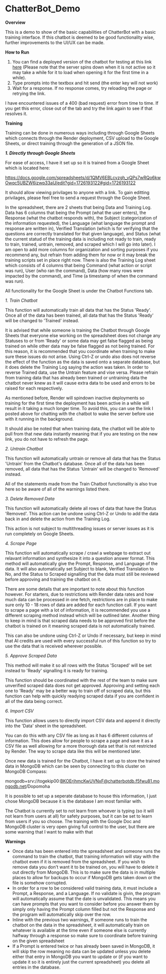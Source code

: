 # ChatterBot_Demo
**Overview**

This is a demo to show of the basic capabilities of ChatterBot with a basic training interface.
If this chatbot is deemed to be good functionality wise, further improvements to the UI/UX can be made.


**How to Run**

1. You can find a deployed version of the chatbot for testing at this link [here](https://chatterbot-demo.onrender.com/) (Please note that the server spins down when it is not active
so it may take a while for it to load when opening it for the first time in a while).
2. Type prompts into the textbox and hit send (the enter key will not work)
3. Wait for a response. If no response comes, try reloading the page or retrying the link.

I have encountered issues of a 400 (bad request) error from time to time. If you get this error, close out of the tab and try the link again to see if that resolves it.

**Training**

Training can be done in numerous ways including through Google Sheets which connects through the Render deployment, CSV upload to the Google Sheets, or direct training through the generation of a JSON file.

***1. Directly through Google Sheets***

For ease of access, I have it set up so it is trained from a Google Sheet which is located here:

https://docs.google.com/spreadsheets/d/1QMV6EBLcvzgh_vQPs7wRQo6kwOwqc5UBZW6izwp33aU/edit?gid=1726193122#gid=1726193122

It should allow viewing privilages to anyone with a link. To gain editting privilages, please feel free to send a request through the Google Sheet.

In the spreadsheet, there are 2 sheets that being Data and Training Log. Data has 6 columns that being the Prompt (what the user enters), the Response (what the chatbot responds with), the Subject (categorization of the information requested), the Language (what language the prompt and response are written in), Verified Translation (which is for verifying that the questions are correctly translated for that given language), and Status (what the current statud of the training data is including not ready to train, ready to train, trained, untrain, removed, and scraped which I will go into later). I am open to add more columns for organization and sorting purposes if you recommend any, but refrain from adding them for now or it may break the training scripts set in place right now. There is also the Training Log sheet which consists of 4 columns that being Command (what action or script was run), User (who ran the command), Data (how many rows were impacted by the command), and Time (a timestamp of when the command was run).

All functionality for the Google Sheet is under the Chatbot Functions tab.

*1. Train Chatbot*

This function will automatically train all data that has the Status 'Ready'. Once all of the data has been trained, all data that has the Status 'Ready' will be changed to 'Trained' instead. 

It is advised that while someone is training the Chatbot through Google Sheets that everyone else working on the spreadsheet does not change any Statuses to or from 'Ready' or some data may get false flagged as being trained on while other data may be false flagged as not being trained. For this reason, it is recommended that you coordinate when training to make sure these issues do not arise. Using Ctrl-Z or undo also does not reverse the effect of the function as the data is saved onto a separate database, but it does delete the Training Log saying the action was taken. In order to reverse Trained data, use the Untrain feature and vise versa. Please refrain from training data that has already been trained or untraining data the chatbot never knew as it will cause extra data to be used and errors to be raised for each respectively.

As mentioned before, Render will spindown inactive deployments so training for the first time the deployment has been active in a while will result in it taking a much longer time. To avoid this, you can use the link I posted above for chatting with the chatbot to wake the server before use with it running in the background. 

It should also be noted that when training data, the chatbot will be able to pull from that new data instantly meaning that if you are testing on the new link, you do not have to refresh the page.

*2. Untrain Chatbot*

This function will automatically untrain or remove all data that has the Status 'Untrain' from the Chatbot's database. Once all of the data has been removed, all data that has the Status 'Untrain' will be changed to 'Removed' instead.

All of the statements made from the Train Chatbot functionality is also true here so be aware of all of the warnings listed there.

*3. Delete Removed Data*

This function will automatically delete all rows of data that have the Status 'Removed'. This action can be undone using Ctrl-Z or Undo to add the data back in and delete the action from the Training Log.

This action is not subject to multithreading issues or server issues as it is run completely on Google Sheets.

*4. Scrape Page*

This function will automatically scrape / crawl a webpage to extract out relavant information and synthesize it into a question answer format. This method will automatically give the Prompt, Response, and Language of the data. It will also automatically set Subject to blank, Verified Translation to No, and the Status to Scraped signalling that the data must still be reviewed before approving and training the chatbot on it.

There are some details that are important to note about this function however. For starters, due to restrictions with Render data rates and how much data can be processed in one fetch, restrictions are in place to make sure only 10 - 18 rows of data are added for each function call. If you want to scrape a page with a lot of information, it is recommended you use a different scraping method instead which will be outlined later. Another thing to keep in mind is that scraped data needs to be approved first before the chatbot is trained on it meaning scraped data is not automatically trained.

This can also be undone using Ctrl-Z or Undo if necessary, but keep in mind that AI credits are used with every successful run of this function so try to use the data that is received wherever possible.

*5. Approve Scraped Data*

This method will make it so all rows with the Status 'Scraped' will be set instead to 'Ready' signalling it is ready for training.

This function should be coordinated with the rest of the team to make sure unverified scraped data does not get approved. Approving and setting each one to 'Ready' may be a better way to train off of scraped data, but this function can help with quickly readying scraped data if you are confident in all of the data being correct.

*6. Import CSV*

This function allows users to directly import CSV data and append it directly into the 'Data' sheet in the spreadsheet.

You can do this with any CSV file as long as it has 6 different columns of information. This does allow for people to scrape a page and save it as a CSV file as well allowing for a more thorough data set that is not restricted by Render. The way to scrape data like this will be mentioned later.








Once new data is trained for the Chatbot, I have it set up to store the trained data in MongoDB which can be seen by connecting to this cluster on MongoDB Compass:

mongodb+srv://togekip00:BKOErjhmcKwUVNxF@chatterbotdb.f5fwu81.mongodb.net/Dopomoha

It is possible to set up a seperate database to house this information, I just chose MongoDB because it is the database I am most familiar with.

The Chatbot is currently set to not learn from whoever is typing (so it will not learn from users at all) for safety purposes, but it can be set to learn from users if you so choose. The training with the Google Doc and MongoDB cluster is very open giving full control to the user, but there are some warning that I want to make with that

**Warnings**
- Once data has been entered into the spreadsheet and someone runs the command to train the chatbot, that training information will stay with the chatbot even if it is removed from the spreadsheet. If you wish to remove data you don't want it to be trained on, you will have to delete it out directly from MongoDB. This is to make sure the data is in multiple places to allow for backups to occur if MongoDB gets taken down or the file is somehow corrupted.
- In order for a row to be considered valid training data, it must include a Prompt, a Response, and a Language. If no validate is givin, the program will automatically assume that the date is unvalidated. This means you can have prompts that you want to consider before you answer them by simply only having the Prompt column filled but not the Response and the program will automatically skip over the row.
- Inline with the previous two warnings, If someone runs to train the chatbot on the data in the spreadsheet, it will automatically train on whatever is available at the time even if someone else is currently halfway through a response so make sure to coordinate before training on the given spreadsheet
- If a Prompt is entered twice or has already been saved in MongoDB, it will skip the row meaning no data can be updated unless you delete either that entry in MongoDB you want to update or (if you want to update it so it is entirely just the current spreadsheet) you delete all entries in the database.
